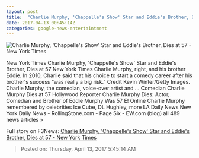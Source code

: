 ```yaml
---
layout: post
title:  "Charlie Murphy, 'Chappelle's Show' Star and Eddie's Brother, Dies at 57 - New York Times"
date: 2017-04-13 00:45:14Z
categories: google-news-entertaintment
---
```


![Charlie Murphy, 'Chappelle's Show' Star and Eddie's Brother, Dies at 57 - New York Times](https://static01.nyt.com/images/2017/04/13/arts/13murphy-obit-2/13murphy-obit-2-facebookJumbo.jpg)

New York Times Charlie Murphy, 'Chappelle's Show' Star and Eddie's Brother, Dies at 57 New York Times Charlie Murphy, right, and his brother Eddie. In 2010, Charlie said that his choice to start a comedy career after his brother's success “was really a big risk.” Credit Kevin Winter/Getty Images. Charlie Murphy, the comedian, voice-over artist and ... Comedian Charlie Murphy Dies at 57 Hollywood Reporter Charlie Murphy Dies: Actor, Comedian and Brother of Eddie Murphy Was 57 E! Online Charlie Murphy remembered by celebrities Ice Cube, DL Hughley, more LA Daily News New York Daily News - RollingStone.com - Page Six - EW.com (blog) all 489 news articles »


Full story on F3News: [Charlie Murphy, 'Chappelle's Show' Star and Eddie's Brother, Dies at 57 - New York Times](http://www.f3nws.com/n/JQXbSC)

> Posted on: Thursday, April 13, 2017 5:45:14 AM
